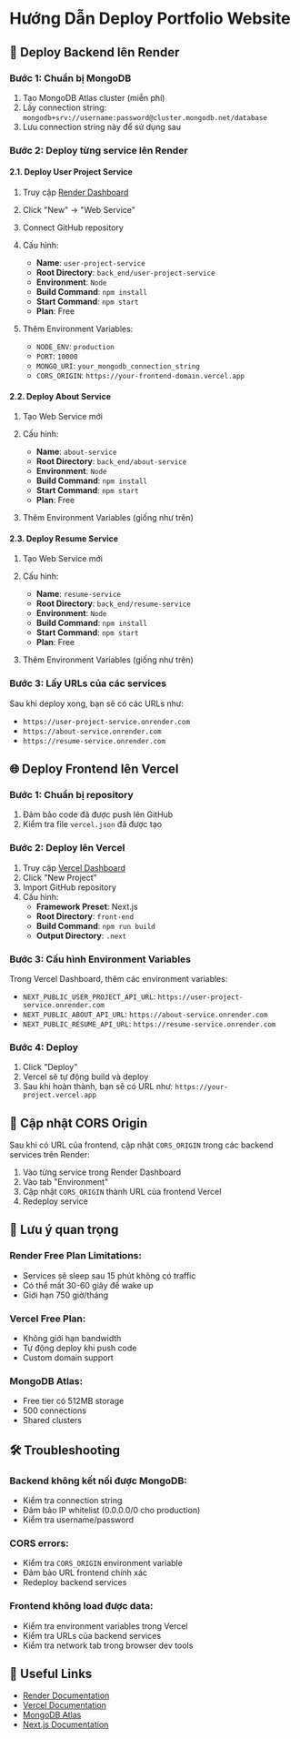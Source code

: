 # Hướng Dẫn Deploy Portfolio Website

## 🚀 Deploy Backend lên Render

### Bước 1: Chuẩn bị MongoDB

1. Tạo MongoDB Atlas cluster (miễn phí)
2. Lấy connection string: `mongodb+srv://username:password@cluster.mongodb.net/database`
3. Lưu connection string này để sử dụng sau

### Bước 2: Deploy từng service lên Render

#### 2.1. Deploy User Project Service

1. Truy cập [Render Dashboard](https://dashboard.render.com)
2. Click "New" → "Web Service"
3. Connect GitHub repository
4. Cấu hình:

   - **Name**: `user-project-service`
   - **Root Directory**: `back_end/user-project-service`
   - **Environment**: `Node`
   - **Build Command**: `npm install`
   - **Start Command**: `npm start`
   - **Plan**: Free

5. Thêm Environment Variables:
   - `NODE_ENV`: `production`
   - `PORT`: `10000`
   - `MONGO_URI`: `your_mongodb_connection_string`
   - `CORS_ORIGIN`: `https://your-frontend-domain.vercel.app`

#### 2.2. Deploy About Service

1. Tạo Web Service mới
2. Cấu hình:

   - **Name**: `about-service`
   - **Root Directory**: `back_end/about-service`
   - **Environment**: `Node`
   - **Build Command**: `npm install`
   - **Start Command**: `npm start`
   - **Plan**: Free

3. Thêm Environment Variables (giống như trên)

#### 2.3. Deploy Resume Service

1. Tạo Web Service mới
2. Cấu hình:

   - **Name**: `resume-service`
   - **Root Directory**: `back_end/resume-service`
   - **Environment**: `Node`
   - **Build Command**: `npm install`
   - **Start Command**: `npm start`
   - **Plan**: Free

3. Thêm Environment Variables (giống như trên)

### Bước 3: Lấy URLs của các services

Sau khi deploy xong, bạn sẽ có các URLs như:

- `https://user-project-service.onrender.com`
- `https://about-service.onrender.com`
- `https://resume-service.onrender.com`

## 🌐 Deploy Frontend lên Vercel

### Bước 1: Chuẩn bị repository

1. Đảm bảo code đã được push lên GitHub
2. Kiểm tra file `vercel.json` đã được tạo

### Bước 2: Deploy lên Vercel

1. Truy cập [Vercel Dashboard](https://vercel.com/dashboard)
2. Click "New Project"
3. Import GitHub repository
4. Cấu hình:
   - **Framework Preset**: Next.js
   - **Root Directory**: `front-end`
   - **Build Command**: `npm run build`
   - **Output Directory**: `.next`

### Bước 3: Cấu hình Environment Variables

Trong Vercel Dashboard, thêm các environment variables:

- `NEXT_PUBLIC_USER_PROJECT_API_URL`: `https://user-project-service.onrender.com`
- `NEXT_PUBLIC_ABOUT_API_URL`: `https://about-service.onrender.com`
- `NEXT_PUBLIC_RESUME_API_URL`: `https://resume-service.onrender.com`

### Bước 4: Deploy

1. Click "Deploy"
2. Vercel sẽ tự động build và deploy
3. Sau khi hoàn thành, bạn sẽ có URL như: `https://your-project.vercel.app`

## 🔄 Cập nhật CORS Origin

Sau khi có URL của frontend, cập nhật `CORS_ORIGIN` trong các backend services trên Render:

1. Vào từng service trong Render Dashboard
2. Vào tab "Environment"
3. Cập nhật `CORS_ORIGIN` thành URL của frontend Vercel
4. Redeploy service

## 📝 Lưu ý quan trọng

### Render Free Plan Limitations:

- Services sẽ sleep sau 15 phút không có traffic
- Có thể mất 30-60 giây để wake up
- Giới hạn 750 giờ/tháng

### Vercel Free Plan:

- Không giới hạn bandwidth
- Tự động deploy khi push code
- Custom domain support

### MongoDB Atlas:

- Free tier có 512MB storage
- 500 connections
- Shared clusters

## 🛠️ Troubleshooting

### Backend không kết nối được MongoDB:

- Kiểm tra connection string
- Đảm bảo IP whitelist (0.0.0.0/0 cho production)
- Kiểm tra username/password

### CORS errors:

- Kiểm tra `CORS_ORIGIN` environment variable
- Đảm bảo URL frontend chính xác
- Redeploy backend services

### Frontend không load được data:

- Kiểm tra environment variables trong Vercel
- Kiểm tra URLs của backend services
- Kiểm tra network tab trong browser dev tools

## 🔗 Useful Links

- [Render Documentation](https://render.com/docs)
- [Vercel Documentation](https://vercel.com/docs)
- [MongoDB Atlas](https://www.mongodb.com/atlas)
- [Next.js Documentation](https://nextjs.org/docs)
